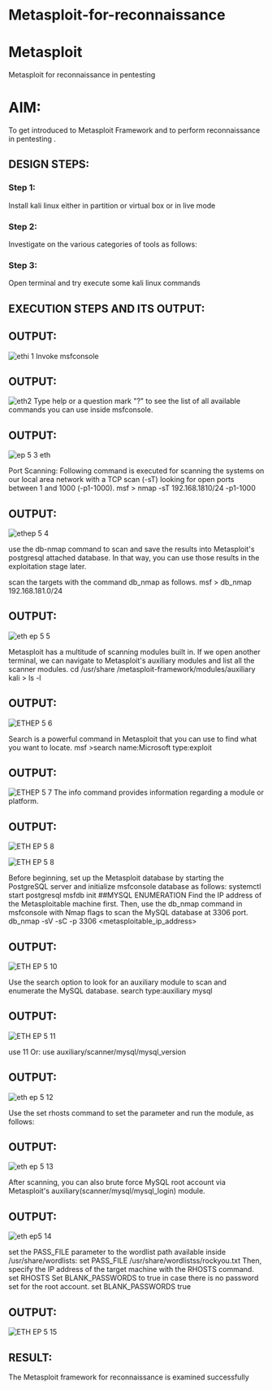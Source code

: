 # Metasploit-for-reconnaissance
# Metasploit
Metasploit for reconnaissance in pentesting

# AIM:

To get introduced to Metasploit Framework and to  perform reconnaissance  in pentesting .

## DESIGN STEPS:

### Step 1:

Install kali linux either in partition or virtual box or in live mode

### Step 2:

Investigate on the various categories of tools as follows:

### Step 3:

Open terminal and try execute some kali linux commands

## EXECUTION STEPS AND ITS OUTPUT:


## OUTPUT:
![ethi 1](https://github.com/hema-dharshini5/Metasploit-for-reconnaissance/assets/147117728/35242a16-99ef-4ed7-bcca-c3d9160fdc07)
Invoke msfconsole

## OUTPUT:
![eth2](https://github.com/hema-dharshini5/Metasploit-for-reconnaissance/assets/147117728/c3c21cc8-2a1e-49b6-a3c0-5901f9135fdd)
Type help or a question mark "?" to see the list of all available commands you can use inside msfconsole.
## OUTPUT:
![ep 5 3 eth](https://github.com/hema-dharshini5/Metasploit-for-reconnaissance/assets/147117728/6217623e-7ee2-419b-989c-f21948cfc7cc)

Port Scanning: Following command is executed for scanning the systems on our local area network with a TCP scan (-sT) looking for open ports between 1 and 1000 (-p1-1000). msf > nmap -sT 192.168.1810/24 -p1-1000
## OUTPUT:
![ethep 5 4](https://github.com/hema-dharshini5/Metasploit-for-reconnaissance/assets/147117728/7026f5a5-e0c4-4334-b21b-ff787e6ed08c)

use the db-nmap command to scan and save the results into Metasploit's postgresql attached database. In that way, you can use those results in the exploitation stage later.

scan the targets with the command db_nmap as follows. msf > db_nmap 192.168.181.0/24

## OUTPUT:
![eth ep 5 5](https://github.com/hema-dharshini5/Metasploit-for-reconnaissance/assets/147117728/8fe995a9-5207-44c2-bf8c-791a747c73b1)

Metasploit has a multitude of scanning modules built in. If we open another terminal, we can navigate to Metasploit's auxiliary modules and list all the scanner modules. cd /usr/share /metasploit-framework/modules/auxiliary kali > ls -l

## OUTPUT:
![ETHEP 5 6](https://github.com/hema-dharshini5/Metasploit-for-reconnaissance/assets/147117728/67118d96-b85c-475c-a504-ccea2017f716)

Search is a powerful command in Metasploit that you can use to find what you want to locate. msf >search name:Microsoft type:exploit

## OUTPUT:
![ETHEP 5 7](https://github.com/hema-dharshini5/Metasploit-for-reconnaissance/assets/147117728/b1573cce-349d-47f1-a313-646c04c9e457)
The info command provides information regarding a module or platform.
## OUTPUT:
![ETH EP 5 8](https://github.com/hema-dharshini5/Metasploit-for-reconnaissance/assets/147117728/5549ab1c-587e-4f96-ba74-4d50453277f7)

![ETH EP 5 8](https://github.com/hema-dharshini5/Metasploit-for-reconnaissance/assets/147117728/e52344c4-8a30-4703-a7e8-23614aa620a7)

Before beginning, set up the Metasploit database by starting the PostgreSQL server and initialize msfconsole database as follows: systemctl start postgresql msfdb init ##MYSQL ENUMERATION Find the IP address of the Metasploitable machine first. Then, use the db_nmap command in msfconsole with Nmap flags to scan the MySQL database at 3306 port. db_nmap -sV -sC -p 3306 <metasploitable_ip_address>

## OUTPUT:
![ETH EP 5 10](https://github.com/hema-dharshini5/Metasploit-for-reconnaissance/assets/147117728/16704fbc-6c87-4a91-8b92-4329e5c55d26)

Use the search option to look for an auxiliary module to scan and enumerate the MySQL database. search type:auxiliary mysql

## OUTPUT:
![ETH EP 5 11](https://github.com/hema-dharshini5/Metasploit-for-reconnaissance/assets/147117728/27acfcbd-1281-46ab-abf6-4e0ffba5df42)

use 11 Or: use auxiliary/scanner/mysql/mysql_version
## OUTPUT:
![eth ep 5 12](https://github.com/hema-dharshini5/Metasploit-for-reconnaissance/assets/147117728/d1802e05-9a5b-498c-9d5a-8fe33b11a617)

Use the set rhosts command to set the parameter and run the module, as follows:
## OUTPUT:
![eth ep 5 13](https://github.com/hema-dharshini5/Metasploit-for-reconnaissance/assets/147117728/5d2edb0c-daea-462f-bd8a-edb7b7513b95)

After scanning, you can also brute force MySQL root account via Metasploit's auxiliary(scanner/mysql/mysql_login) module.
## OUTPUT:
![eth ep5 14](https://github.com/hema-dharshini5/Metasploit-for-reconnaissance/assets/147117728/a858af09-5ef4-46fb-b76f-f694e891145c)

set the PASS_FILE parameter to the wordlist path available inside /usr/share/wordlists: set PASS_FILE /usr/share/wordlistss/rockyou.txt Then, specify the IP address of the target machine with the RHOSTS command. set RHOSTS Set BLANK_PASSWORDS to true in case there is no password set for the root account. set BLANK_PASSWORDS true
## OUTPUT:
![ETH EP 5 15](https://github.com/hema-dharshini5/Metasploit-for-reconnaissance/assets/147117728/0fcff5f1-309c-466f-ae47-6db1e70f8b59)


## RESULT:
The Metasploit framework for reconnaissance is  examined successfully
